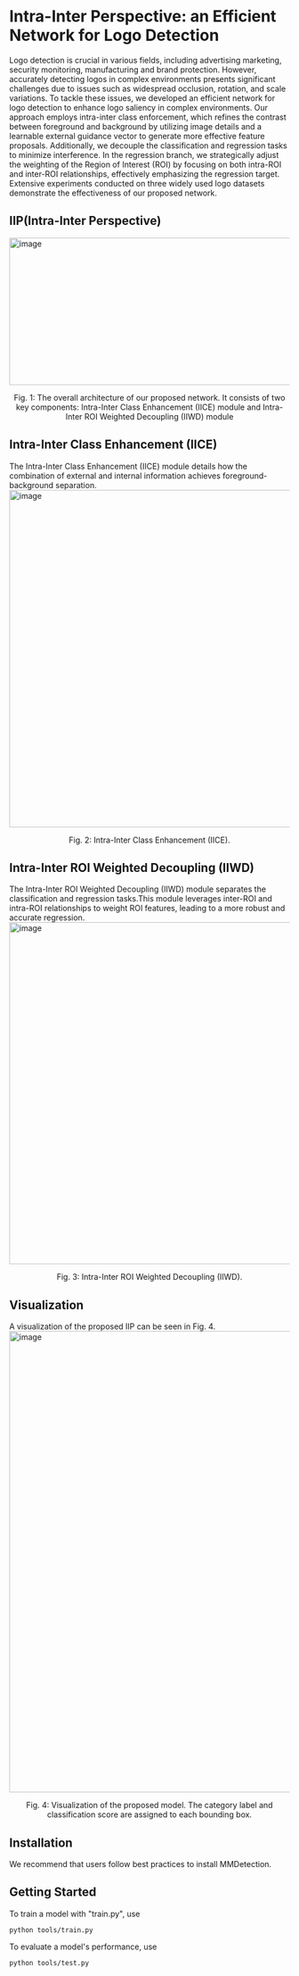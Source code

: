 # Intra-Inter Perspective: an Efficient Network for Logo Detection

Logo detection is crucial in various fields, including
advertising marketing, security monitoring, manufacturing and
brand protection. However, accurately detecting logos in complex environments presents significant challenges due to issues
such as widespread occlusion, rotation, and scale variations. To
tackle these issues, we developed an efficient network for logo
detection to enhance logo saliency in complex environments. Our
approach employs intra-inter class enforcement, which refines
the contrast between foreground and background by utilizing
image details and a learnable external guidance vector to generate
more effective feature proposals. Additionally, we decouple the
classification and regression tasks to minimize interference. In
the regression branch, we strategically adjust the weighting of
the Region of Interest (ROI) by focusing on both intra-ROI and
inter-ROI relationships, effectively emphasizing the regression
target. Extensive experiments conducted on three widely used
logo datasets demonstrate the effectiveness of our proposed
network.

## IIP(Intra-Inter Perspective)
<img width="1406" height="264" alt="image" src="https://github.com/user-attachments/assets/fd138235-ed1b-4089-ab91-425210971102" />
<p align="center">Fig. 1: The overall architecture of our proposed network. It consists of two key components: Intra-Inter Class Enhancement (IICE) module and Intra-Inter ROI Weighted Decoupling (IIWD) module</p>

## Intra-Inter Class Enhancement (IICE)
The Intra-Inter Class Enhancement (IICE) module  details how the combination of external and internal information achieves foreground-background separation.
<img width="1115" height="605" alt="image" src="https://github.com/user-attachments/assets/683c1c61-ed9e-4d5e-bd99-9204b6ff1eeb" />
<p align="center">Fig. 2: Intra-Inter Class Enhancement (IICE).</p>

## Intra-Inter ROI Weighted Decoupling (IIWD)
The Intra-Inter ROI Weighted Decoupling (IIWD) module separates the classification and regression tasks.This module leverages inter-ROI and intra-ROI relationships to weight ROI features, leading to a more robust and accurate regression.
<img width="1243" height="613" alt="image" src="https://github.com/user-attachments/assets/6949dc20-164a-4e89-bfd5-ae4f5f2d2a51" />
<p align="center">Fig. 3: Intra-Inter ROI Weighted Decoupling (IIWD).</p>

## Visualization
A visualization of the proposed IIP can be seen in Fig. 4.
<img width="1340" height="827" alt="image" src="https://github.com/user-attachments/assets/9ad17c39-8e10-4184-84a9-9f6336c8fdd2" />
<p align="center">Fig. 4: Visualization of the proposed model. The category label and classification score are assigned to each bounding box.</p>

## Installation
We recommend that users follow best practices to install MMDetection.

## Getting Started

To train a model with "train.py", use<br>
```
python tools/train.py
```

To evaluate a model's performance, use<br>
```
python tools/test.py
```

